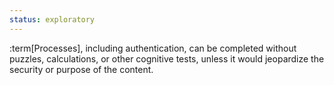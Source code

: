 ```yaml
---
status: exploratory
---
```


:term[Processes], including authentication, can be completed without puzzles, calculations, or other cognitive tests, unless it would jeopardize the security or purpose of the content.
